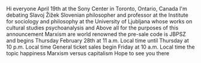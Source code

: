  Hi everyone April 19th at the Sony Center in Toronto, Ontario, Canada I'm debating Slavoj Žižek Slovenian philosopher and professor at the Institute for sociology and philosophy at the University of Ljubljana whose works on cultural studies psychoanalysis and Above all for the purposes of this announcement Marxism are world renowned the pre-sale code is JBPSZ and begins Thursday February 28th at 11 a.m. Local time until Thursday at 10 p.m. Local time General ticket sales begin Friday at 10 a.m. Local time the topic happiness Marxism versus capitalism Hope to see you there
